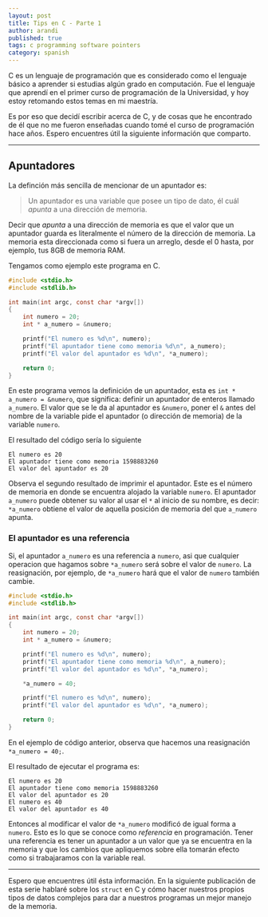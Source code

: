 ```yaml
---
layout: post
title: Tips en C - Parte 1
author: arandi
published: true
tags: c programming software pointers
category: spanish
---
```


C es un lenguaje de programación que es considerado como el lenguaje básico a aprender si estudias algún grado en computación. Fue el lenguaje que aprendí en el primer curso de programación de la Universidad, y hoy estoy retomando estos temas en mi maestría.

Es por eso que decidí escribir acerca de C, y de cosas que he encontrado de él que no me fueron enseñadas cuando tomé el curso de programación hace años. Espero encuentres útil la siguiente información que comparto.

---

## Apuntadores

La definción más sencilla de mencionar de un apuntador es:

> Un apuntador es una variable que posee un tipo de dato, él cuál *apunta* a una dirección de memoria.

Decir que *apunta* a una dirección de memoria es que el valor que un apuntador guarda es literalmente el número de la dirección de memoria. La memoria esta direccionada como si fuera un arreglo, desde el 0 hasta, por ejemplo, tus 8GB de memoria RAM.

Tengamos como ejemplo este programa en C.

```c
#include <stdio.h>
#include <stdlib.h>

int main(int argc, const char *argv[])
{
	int numero = 20;
	int * a_numero = &numero;

	printf("El numero es %d\n", numero);
	printf("El apuntador tiene como memoria %d\n", a_numero);
	printf("El valor del apuntador es %d\n", *a_numero);

	return 0;
}
```

En este programa vemos la definición de un apuntador, esta es `int * a_numero = &numero`, que significa: definir un apuntador de enteros llamado `a_numero`. El valor que se le da al apuntador es `&numero`, poner el `&` antes del nombre de la variable pide el apuntador (o dirección de memoria) de la variable `numero`.

El resultado del código sería lo siguiente

```
El numero es 20
El apuntador tiene como memoria 1598883260
El valor del apuntador es 20
```

Observa el segundo resultado de imprimir el apuntador. Este es el número de memoria en donde se encuentra alojado la variable `numero`. El apuntador `a_numero` puede obtener su valor al usar el `*` al inicio de su nombre, es decir: `*a_numero` obtiene el valor de aquella posición de memoria del que `a_numero` apunta.

### El apuntador es una referencia

Si, el apuntador `a_numero` es una referencia a `numero`, asi que cualquier operacion que hagamos sobre `*a_numero` será sobre el valor de `numero`. La reasignación, por ejemplo, de `*a_numero` hará que el valor de `numero` también cambie.

```c
#include <stdio.h>
#include <stdlib.h>

int main(int argc, const char *argv[])
{
	int numero = 20;
	int * a_numero = &numero;

	printf("El numero es %d\n", numero);
	printf("El apuntador tiene como memoria %d\n", a_numero);
	printf("El valor del apuntador es %d\n", *a_numero);

	*a_numero = 40;

	printf("El numero es %d\n", numero);
	printf("El valor del apuntador es %d\n", *a_numero);

	return 0;
}
```

En el ejemplo de código anterior, observa que hacemos una reasignación `*a_numero = 40;`.

El resultado de ejecutar el programa es:

```
El numero es 20
El apuntador tiene como memoria 1598883260
El valor del apuntador es 20
El numero es 40
El valor del apuntador es 40
```

Entonces al modificar el valor de `*a_numero` modificó de igual forma a `numero`. Esto es lo que se conoce como *referencia* en programación. Tener una referencia es tener un apuntador a un valor que ya se encuentra en la memoria y que los cambios que apliquemos sobre ella tomarán efecto como si trabajaramos con la variable real.

---

Espero que encuentres útil ésta información. En la siguiente publicación de esta serie hablaré sobre los `struct` en C y cómo hacer nuestros propios tipos de datos complejos para dar a nuestros programas un mejor manejo de la memoria.

